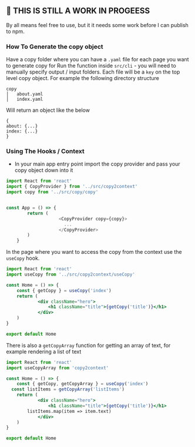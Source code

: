 ## 🚨 THIS IS STILL A WORK IN PROGEESS
By all means feel free to use, but it it needs some work before I can publish to npm.


### How To Generate the copy object

Have a copy folder where you can have a `.yaml` file for each page you want to generate copy for
Run the function inside  `src/cli` - you will need to manually specify output / input folders.
Each file will be a `key` on the top level copy object. For example the following directory structure
```
copy
│   about.yaml
│   index.yaml    
```
Will return an object like the below
```
{
about: {...}
index: {...}
}

```

### Using The Hooks / Context

- In your main app entry point import the copy provider and pass your copy object down into it
```js
import React from 'react'
import { CopyProvider } from '../src/copy2context'
import copy from '../src/copy/copy'


const App = () => {
		return (
					<CopyProvider copy={copy}>
					  ...
					</CopyProvider>
		)
	}

```

In the page where you want to access the copy from the context use the `useCopy` hook. 


```jsx
import React from 'react'
import useCopy from '../src/copy2context/useCopy'

const Home = () => {
	const { getCopy } = useCopy('index')
	return (
			<div className="hero">
				<h1 className="title">{getCopy('title')}</h1>
			</div>
	)
}

export default Home


```

There is also a `getCopyArray` function for getting an array of text, for example rendering a list of text

```jsx
import React from 'react'
import useCopyArray from 'copy2context'

const Home = () => {
	const { getCopy, getCopyArray } = useCopy('index')
  const listItems = getCopyArray('listItems')
	return (
			<div className="hero">
				<h1 className="title">{getCopy('title')}</h1>
        listItems.map(item => item.text)
			</div>
	)
}

export default Home


```
